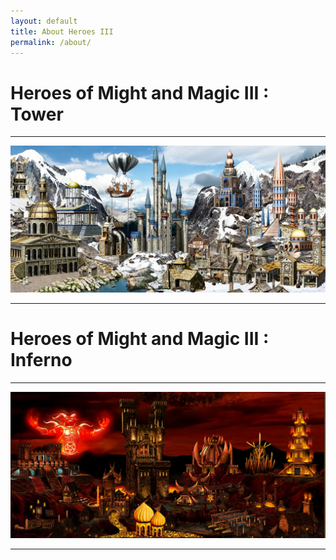 ```yaml
---
layout: default
title: About Heroes III
permalink: /about/
---
```


# Heroes of Might and Magic III : Tower
___
![Main Menu](img/Tower.jpg)
___


# Heroes of Might and Magic III : Inferno
___
![Main Menu](img/Inferno.jpg)
___

